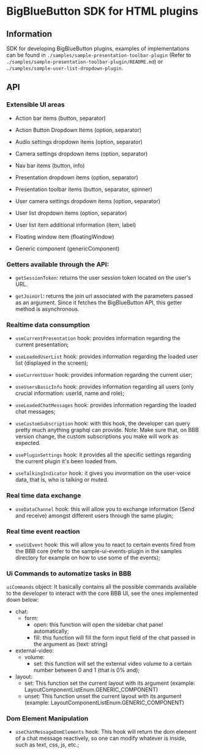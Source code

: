 # BigBlueButton SDK for HTML plugins

## Information

SDK for developing BigBlueButton plugins, examples of implementations can be found in `./samples/sample-presentation-toolbar-plugin` (Refer to `./samples/sample-presentation-toolbar-plugin/README.md`) or `./samples/sample-user-list-dropdown-plugin`.

## API
### Extensible UI areas
- Action bar items (button, separator)

- Action Button Dropdown Items (option, separator)

- Audio settings dropdown items (option, separator)

- Camera settings dropdown items (option, separator)

- Nav bar items (button, info)

- Presentation dropdown items (option, separator) 

- Presentation toolbar items (button, separator, spinner)

- User camera settings dropdown items (option, separator)

- User list dropdown items (option, separator)

- User list item additional information (item, label)

- Floating window item (floatingWindow)

- Generic component (genericComponent)

### Getters available through the API:
- `getSessionToken`: returns the user session token located on the user's URL.

- `getJoinUrl`: returns the join url associated with the parameters passed as an argument. Since it fetches the BigBlueButton API, this getter method is asynchronous.

### Realtime data consumption
- `useCurrentPresentation` hook: provides information regarding the current presentation;

- `useLoadedUserList` hook: provides information regarding the loaded user list (displayed in the screen);

- `useCurrentUser` hook: provides information regarding the current user;

- `useUsersBasicInfo` hook: provides information regarding all users (only crucial information: userId, name and role);

- `useLoadedChatMessages` hook: provides information regarding the loaded chat messages;

- `useCustomSubscription` hook: with this hook, the developer can query pretty much anything graphql can provide. Note: Make sure that, on BBB version change, the custom subscriptions you make will work as expected.

- `usePluginSettings` hook: it provides all the specific settings regarding the current plugin it's been loaded from.

- `useTalkingIndicator` hook: it gives you invormation on the user-voice data, that is, who is talking or muted.

### Real time data exchange
- `useDataChannel` hook: this will allow you to exchange information (Send and receive) amongst different users through the same plugin;

### Real time event reaction
- `useUiEvent` hook: this will allow you to react to certain events fired from the BBB core (refer to the sample-ui-events-plugin in the samples directory for example on how to use some of the events);

### Ui Commands to automatize tasks in BBB
`uiCommands` object: It basically contains all the possible commands available to the developer to interact with the core BBB UI, see the ones implemented down below:
  - chat:
    - form: 
      - open: this function will open the sidebar chat panel automatically;
      - fill: this function will fill the form input field of the chat passed in the argument as {text: string}
  - external-video:
    - volume:
      - set: this function will set the external video volume to a certain number between 0 and 1 (that is 0% and);
  - layout:
    - set: This function set the current layout with its argument (example: LayoutComponentListEnum.GENERIC_COMPONENT)
    - unset: This function unset the current layout with its argument (example: LayoutComponentListEnum.GENERIC_COMPONENT)

### Dom Element Manipulation
- `useChatMessageDomElements` hook: This hook will return the dom element of a chat message reactively, so one can modify whatever is inside, such as text, css, js, etc.;
